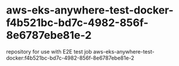 # aws-eks-anywhere-test-docker-f4b521bc-bd7c-4982-856f-8e6787ebe81e-2
repository for use with E2E test job aws-eks-anywhere-test-docker:f4b521bc-bd7c-4982-856f-8e6787ebe81e-2
